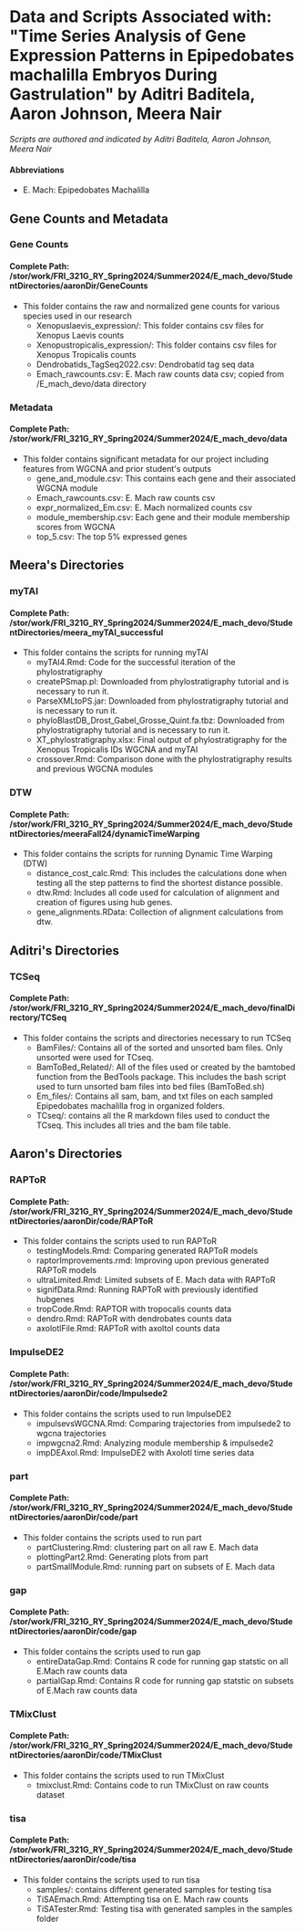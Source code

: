 # Data and Scripts Associated with: "Time Series Analysis of Gene Expression Patterns in Epipedobates machalilla Embryos During Gastrulation" by Aditri Baditela, Aaron Johnson, Meera Nair

*Scripts are authored and indicated by Aditri Baditela, Aaron Johnson, Meera Nair*

#### Abbreviations
- E. Mach: Epipedobates Machalilla

## Gene Counts and Metadata
### Gene Counts
#### Complete Path: /stor/work/FRI_321G_RY_Spring2024/Summer2024/E_mach_devo/StudentDirectories/aaronDir/GeneCounts
- This folder contains the raw and normalized gene counts for various species used in our research
  - Xenopuslaevis_expression/: This folder contains csv files for Xenopus Laevis counts
  - Xenopustropicalis_expression/: This folder contains csv files for Xenopus Tropicalis counts
  - Dendrobatids_TagSeq2022.csv: Dendrobatid tag seq data
  - Emach_rawcounts.csv: E. Mach raw counts data csv; copied from /E_mach_devo/data directory

### Metadata
#### Complete Path: /stor/work/FRI_321G_RY_Spring2024/Summer2024/E_mach_devo/data
- This folder contains significant metadata for our project including features from WGCNA and prior student's outputs
  - gene_and_module.csv: This contains each gene and their associated WGCNA module
  - Emach_rawcounts.csv: E. Mach raw counts csv
  - expr_normalized_Em.csv: E. Mach normalized counts csv
  - module_membership.csv: Each gene and their module membership scores from WGCNA
  - top_5.csv: The top 5% expressed genes

## Meera's Directories

### myTAI
#### Complete Path: /stor/work/FRI_321G_RY_Spring2024/Summer2024/E_mach_devo/StudentDirectories/meera_myTAI_successful 
- This folder contains the scripts for running myTAI
  - myTAI4.Rmd: Code for the successful iteration of the phylostratigraphy
  - createPSmap.pl: Downloaded from phylostratigraphy tutorial and is necessary to run it.
  - ParseXMLtoPS.jar: Downloaded from phylostratigraphy tutorial and is necessary to run it.
  - phyloBlastDB_Drost_Gabel_Grosse_Quint.fa.tbz: Downloaded from phylostratigraphy tutorial and is necessary to run it.
  - XT_phylostratigraphy.xlsx: Final output of phylostratigraphy for the Xenopus Tropicalis IDs WGCNA and myTAI
  - crossover.Rmd: Comparison done with the phylostratigraphy results and previous WGCNA modules

### DTW
#### Complete Path: /stor/work/FRI_321G_RY_Spring2024/Summer2024/E_mach_devo/StudentDirectories/meeraFall24/dynamicTimeWarping
- This folder contains the scripts for running Dynamic Time Warping (DTW)
  - distance_cost_calc.Rmd: This includes the calculations done when testing all the step patterns to find the shortest distance possible.
  - dtw.Rmd: Includes all code used for calculation of alignment and creation of figures using hub genes.
  - gene_alignments.RData: Collection of alignment calculations from dtw.

## Aditri's Directories
### TCSeq
#### Complete Path: /stor/work/FRI_321G_RY_Spring2024/Summer2024/E_mach_devo/finalDirectory/TCSeq
- This folder contains the scripts and directories necessary to run TCSeq
  - BamFiles/: Contains all of the sorted and unsorted bam files. Only unsorted were used for TCseq.
  - BamToBed_Related/: All of the files used or created by the bamtobed function from the BedTools package. This includes the bash script used to turn unsorted bam files into bed files (BamToBed.sh)
  - Em_files/: Contains all sam, bam, and txt files on each sampled Epipedobates machalilla frog in organized folders.
  - TCseq/: contains all the R markdown files used to conduct the TCseq. This includes all tries and the bam file table.

## Aaron's Directories
### RAPToR
#### Complete Path: /stor/work/FRI_321G_RY_Spring2024/Summer2024/E_mach_devo/StudentDirectories/aaronDir/code/RAPToR
- This folder contains the scripts used to run RAPToR
  - testingModels.Rmd: Comparing generated RAPToR models
  - raptorImprovements.rmd: Improving upon previous generated RAPToR models
  - ultraLimited.Rmd: Limited subsets of E. Mach data with RAPToR
  - signifData.Rmd: Running RAPToR with previously identified hubgenes
  - tropCode.Rmd: RAPTOR with tropocalis counts data
  - dendro.Rmd: RAPToR with dendrobates counts data
  - axolotlFile.Rmd: RAPToR with axoltol counts data

### ImpulseDE2
#### Complete Path: /stor/work/FRI_321G_RY_Spring2024/Summer2024/E_mach_devo/StudentDirectories/aaronDir/code/Impulsede2
- This folder contains the scripts used to run ImpulseDE2
  - impulsevsWGCNA.Rmd: Comparing trajectories from impulsede2 to wgcna trajectories
  - impwgcna2.Rmd: Analyzing module membership & impulsede2
  - impDEAxol.Rmd: ImpulseDE2 with Axolotl time series data

### part
#### Complete Path: /stor/work/FRI_321G_RY_Spring2024/Summer2024/E_mach_devo/StudentDirectories/aaronDir/code/part
- This folder contains the scripts used to run part
  - partClustering.Rmd: clustering part on all raw E. Mach data
  - plottingPart2.Rmd: Generating plots from part
  - partSmallModule.Rmd: running part on subsets of E. Mach data

### gap
#### Complete Path: /stor/work/FRI_321G_RY_Spring2024/Summer2024/E_mach_devo/StudentDirectories/aaronDir/code/gap
- This folder contains the scripts used to run gap
  - entireDataGap.Rmd: Contains R code for running gap statstic on all E.Mach raw counts data
  - partialGap.Rmd: Contains R code for running gap statstic on subsets of E.Mach raw counts data 

### TMixClust
#### Complete Path: /stor/work/FRI_321G_RY_Spring2024/Summer2024/E_mach_devo/StudentDirectories/aaronDir/code/TMixClust
- This folder contains the scripts used to run TMixClust
  - tmixclust.Rmd: Contains code to run TMixClust on raw counts dataset

### tisa
#### Complete Path: /stor/work/FRI_321G_RY_Spring2024/Summer2024/E_mach_devo/StudentDirectories/aaronDir/code/tisa
- This folder contains the scripts used to run tisa
  - samples/: contains different generated samples for testing tisa
  - TiSAEmach.Rmd: Attempting tisa on E. Mach raw counts
  - TiSATester.Rmd: Testing tisa with generated samples in the samples folder

